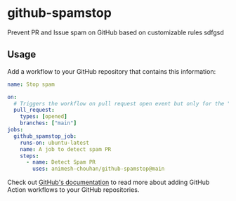 # github-spamstop

Prevent PR and Issue spam on GitHub based on customizable rules
sdfgsd
## Usage

Add a workflow to your GitHub repository that contains this information:

```yml
name: Stop spam

on:
  # Triggers the workflow on pull request open event but only for the "main" branch
  pull_request:
    types: [opened]
    branches: ["main"]
jobs:
  github_spamstop_job:
    runs-on: ubuntu-latest
    name: A job to detect spam PR
    steps:
      - name: Detect Spam PR
        uses: animesh-chouhan/github-spamstop@main
```

Check out [GitHub's documentation](https://help.github.com/en/articles/configuring-a-workflow) to read more about adding GitHub Action workflows to your GitHub repositories.
